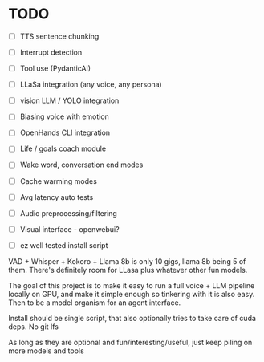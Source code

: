 # TODO
- [ ] TTS sentence chunking
- [ ] Interrupt detection
- [ ] Tool use (PydanticAI)
- [ ] LLaSa integration (any voice, any persona)
- [ ] vision LLM / YOLO integration
- [ ] Biasing voice with emotion
- [ ] OpenHands CLI integration
- [ ] Life / goals coach module

- [ ] Wake word, conversation end modes
- [ ] Cache warming modes
- [ ] Avg latency auto tests
- [ ] Audio preprocessing/filtering
- [ ] Visual interface - openwebui?
- [ ] ez well tested install script

VAD + Whisper + Kokoro + Llama 8b is only 10 gigs, llama 8b being 5 of them. There's definitely room for LLasa plus whatever other fun models.

The goal of this project is to make it easy to run a full voice + LLM pipeline locally on GPU, and make it simple enough so tinkering with it is also easy. Then to be a model organism for an agent interface. 

Install should be single script, that also optionally tries to take care of cuda deps. No git lfs

As long as they are optional and fun/interesting/useful, just keep piling on more models and tools